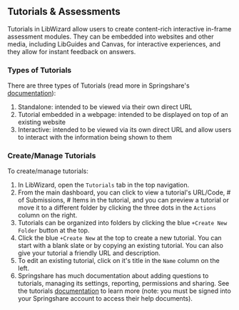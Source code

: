 ## Tutorials & Assessments

Tutorials in LibWizard allow users to create content-rich interactive in-frame assessment modules. They can be embedded into websites and other media, including LibGuides and Canvas, for interactive experiences, and they allow for instant feedback on answers. 

### Types of Tutorials 

There are three types of Tutorials (read more in Springshare's [documentation](https://ask.springshare.com/libwizard/faq/353)): 
1. Standalone: intended to be viewed via their own direct URL
2. Tutorial embedded in a webpage: intended to be displayed on top of an existing website
3. Interactive: intended to be viewed via its own direct URL and allow users to interact with the information being shown to them

### Create/Manage Tutorials

To create/manage tutorials: 

1. In LibWizard, open the ```Tutorials``` tab in the top navigation. 
2. From the main dashboard, you can click to view a tutorial's URL/Code, # of Submissions, # Items in the tutorial, and you can preview a tutorial or move it to a different folder by clicking the three dots in the ```Actions``` column on the right. 
3. Tutorials can be organized into folders by clicking the blue ```+Create New Folder``` button at the top. 
4. Click the blue ```+Create New``` at the top to create a new tutorial. You can start with a blank slate or by copying an existing tutorial. You can also give your tutorial a friendly URL and description. 
5. To edit an existing tutorial, click on it's title in the ```Name``` column on the left.
6. Springshare has much documentation about adding questions to tutorials, managing its settings, reporting, permissions and sharing. See the tutorials [documentation](https://ask.springshare.com/libwizard/search?t=0&g=7&topics=Surveys&adv=1#s-la-box-661) to learn more (note: you must be signed into your Springshare account to access their help documents). 
